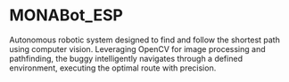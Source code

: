 ﻿# MONABot_ESP
Autonomous robotic system designed to find and follow the shortest path using computer vision. Leveraging OpenCV for image processing and pathfinding, the buggy intelligently navigates through a defined environment, executing the optimal route with precision.

